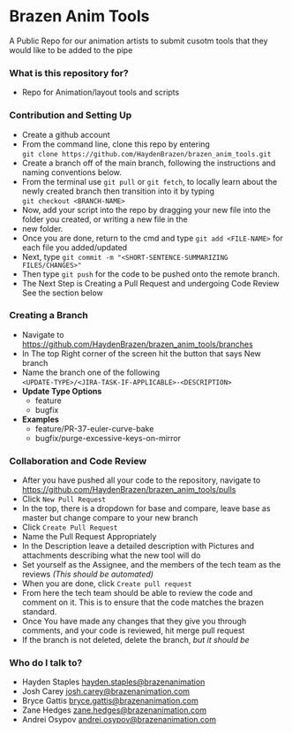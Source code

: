 # Brazen Anim Tools #

A Public Repo for our animation artists to submit cusotm tools that they would like to be added to the pipe

### What is this repository for? ###

* Repo for Animation/layout tools and scripts

### Contribution and Setting Up ###

* Create a github account
* From the command line, clone this repo by entering  
`git clone https://github.com/HaydenBrazen/brazen_anim_tools.git`
* Create a branch off of the main branch, following the instructions and naming conventions below.
* From the terminal use `git pull` or `git fetch`, to locally learn about the newly created branch then transition into it by typing  
`git checkout <BRANCH-NAME>`
* Now, add your script into the repo by dragging your new file into the folder you created, or writing a new file in the
* new folder.
* Once you are done, return to the cmd and type `git add <FILE-NAME>` for each file you added/updated
* Next, type `git commit -m "<SHORT-SENTENCE-SUMMARIZING FILES/CHANGES>"`
* Then type `git push` for the code to be pushed onto the remote branch.
* The Next Step is Creating a Pull Request and undergoing Code Review See the section below
### Creating a Branch ###
* Navigate to https://github.com/HaydenBrazen/brazen_anim_tools/branches
* In The top Right corner of the screen hit the button that says New branch
* Name the branch one of the following  
`<UPDATE-TYPE>/<JIRA-TASK-IF-APPLICABLE>-<DESCRIPTION>`
* **Update Type Options**
  * feature
  * bugfix
* **Examples**
  * feature/PR-37-euler-curve-bake
  * bugfix/purge-excessive-keys-on-mirror

### Collaboration and Code Review ###
* After you have pushed all your code to the repository, navigate to  
https://github.com/HaydenBrazen/brazen_anim_tools/pulls
* Click `New Pull Request`
* In the top, there is a dropdown for base and compare, leave base as  master but change compare to your new branch
* Click `Create Pull Request`
* Name the Pull Request Appropriately
* In the Description leave a detailed description with Pictures and attachments describing what the new tool will do
* Set yourself as the Assignee, and the members of the tech team as the reviews _(This should be automated)_
* When you are done, click `Create pull request`
* From here the tech team should be able to review the code and comment on it. This is to ensure that the code matches the brazen standard.  
* Once You have made any changes that they give you through comments, and your code is reviewed, hit merge pull request
* If the branch is not deleted, delete the branch, _but it should be_

### Who do I talk to? ###

* Hayden Staples <hayden.staples@brazenanimation>
* Josh Carey <josh.carey@brazenanimation.com>
* Bryce Gattis <bryce.gattis@brazenanimation.com>
* Zane Hedges <zane.hedges@brazenanimation.com>
* Andrei Osypov <andrei.osypov@brazenanimation.com>